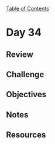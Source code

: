 
[Table of Contents](/README.md)

# Day 34

## Review

## Challenge

## Objectives

## Notes

## Resources
    